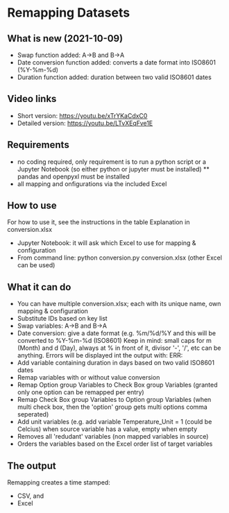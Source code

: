 # Remapping Datasets

## What is new (2021-10-09)
- Swap function added: A->B and B->A
- Date conversion function added: converts a date format into ISO8601 (%Y-%m-%d)
- Duration function added: duration between two valid ISO8601 dates

## Video links
- Short version: https://youtu.be/xTrYKaCdxC0
- Detailed version: https://youtu.be/LTvXEqFve1E

## Requirements
* no coding required, only requirement is to run a python script or a Jupyter Notebook (so either python or jupyter must be installed)
** pandas and openpyxl must be installed
* all mapping and onfigurations via the included Excel

## How to use
For how to use it, see the instructions in the table Explanation in conversion.xlsx
* Jupyter Notebook: it will ask which Excel to use for mapping & configuration
* From command line: python conversion.py conversion.xlsx (other Excel can be used)

## What it can do
- You can have multiple conversion.xlsx; each with its unique name, own mapping & configuration
- Substitute IDs based on key list
- Swap variables: A->B and B->A
- Date conversion: give a date format (e.g. %m/%d/%Y and this will be converted to %Y-%m-%d (ISO8601)
     Keep in mind: small caps for m (Month) and d (Day), always at % in front of it, divisor '-', '/', etc
     can be anything. Errors will be displayed int the output with: ERR: <original value>
- Add variable containing duration in days based on two valid ISO8601 dates
- Remap variables with or without value conversion
- Remap Option group Variables to Check Box group Variables (granted only one option can be remapped per entry)
- Remap Check Box group Variables to Option group Variables (when multi check box, then the 'option' group gets multi options comma seperated)
- Add unit variables (e.g. add variable Temperature_Unit = 1 (could be Celcius) when source variable has a value, empty when empty
- Removes all 'redudant' variables (non mapped variables in source)
- Orders the variables based on the Excel order list of target variables

## The output
Remapping creates a time stamped:
- CSV, and
- Excel
